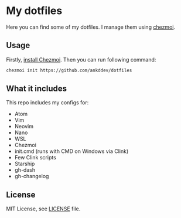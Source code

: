 # My dotfiles
Here you can find some of my dotfiles. I manage them using [chezmoi](https://www.chezmoi.io/https://www.chezmoi.io/).
## Usage
Firstly, [install Chezmoi](https://www.chezmoi.io/install/). Then you can run following command:
```sh
chezmoi init https://github.com/ankddev/dotfiles
```
## What it includes
This repo includes my configs for:
- Atom
- Vim
- Neovim
- Nano
- WSL
- Chezmoi
- init.cmd (runs with CMD on Windows via Clink)
- Few Clink scripts
- Starship
- gh-dash
- gh-changelog
## License
MIT License, see [LICENSE](./LICENSE) file.

